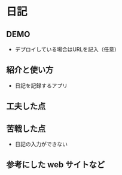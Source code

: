 # 日記

## DEMO

  - デプロイしている場合はURLを記入（任意）  

## 紹介と使い方  

  - 日記を記録するアプリ　　

## 工夫した点  

## 苦戦した点  

  - 日記の入力ができない　　

## 参考にした web サイトなど  

